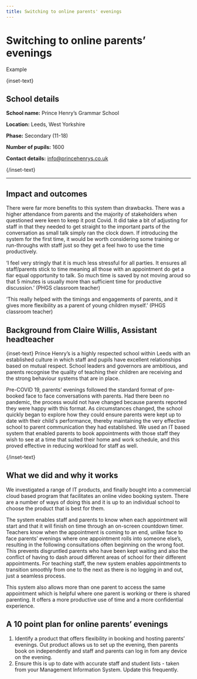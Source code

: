 ```yaml
---
title: Switching to online parents' evenings
---
```


# Switching to online parents’ evenings

<div class="resource-tag govuk-!-margin-bottom-9"><span>Example</span></div>

{inset-text}

## School details

**School name:** Prince Henry’s Grammar School

**Location:** Leeds, West Yorkshire

**Phase:** Secondary (11-18)

**Number of pupils:** 1600

**Contact details:** <info@princehenrys.co.uk>

{/inset-text}

---

<div class="govuk-grid-row dfe-width-container">
  <div class="govuk-grid-column-two-thirds">
    <div class="info-box">
      <div class="info-box__corner">
      </div>
      <h2 class="govuk-heading-m">
        Impact and outcomes
      </h2>
      <p>
        There were far more benefits to this system than drawbacks. There was a
        higher attendance from parents and the majority of stakeholders when
        questioned were keen to keep it post Covid. It did take a bit of
        adjusting for staff in that they needed to get straight to the
        important parts of the conversation as small talk simply ran the clock
        down. If introducing the system for the first time, it would be worth
        considering some training or run-throughs with staff just so they get a
        feel hwo to use the time productively.
      </p>
      <p>
        ‘I feel very stringly that it is much less stressful for all parties. It
        ensures all staff/parents stick to time meaning all those with an
        appointment do get a fiar equal opportunity to talk. So much time is
        saved by not moving aroud so that 5 minutes is usually more than
        sufficient time for productive discussion.’ (PHGS classroom teacher)
      </p>
      <p>
        ‘This really helped with the timings and engagements of parents, and it
        gives more flexibility as a parent of young children myself.’ (PHGS
        classroom teacher)
      </p>
    </div>
  </div>
</div>

## Background from Claire Willis, Assistant headteacher

{inset-text}
Prince Henry’s is a highly respected school within Leeds with an established
culture in which staff and pupils have excellent relationships based on mutual
respect. School leaders and governors are ambitious, and parents recognise the
quality of teaching their children are receiving and the strong behaviour
systems that are in place.

Pre-COVID 19, parents’ evenings followed the standard format of pre-booked face
to face conversations with parents. Had there been no pandemic, the process
would not have changed because parents reported they were happy with this
format. As circumstances changed, the school quickly began to explore how they
could ensure parents were kept up to date with their child's performance,
thereby maintaining the very effective school to parent communication they had
established. We used an IT based system that enabled parents to book
appointments with those staff they wish to see at a time that suited their home
and work schedule, and this proved effective in reducing workload for staff as
well.

{/inset-text}

## What we did and why it works

We investigated a range of IT products, and finally bought into a commercial
cloud based program that facilitates an online video booking system. There are a
number of ways of doing this and it is up to an individual school to choose the
product that is best for them.

The system enables staff and parents to know when each appointment will start
and that it will finish on time through an on-screen countdown timer. Teachers
know when the appointment is coming to an end, unlike face to face parents’
evenings where one appointment rolls into someone else’s, resulting in the
following consultations often beginning on the wrong foot. This prevents
disgruntled parents who have been kept waiting and also the conflict of having
to dash aroud different areas of school for their different appointments. For
teaching staff, the new system enables appointments to transition smoothly from
one to the next as there is no logging in and out, just a seamless process.

This system also allows more than one parent to access the same appointment
which is helpful where one parent is working or there is shared parenting. It
offers a more productive use of time and a more confidential experience.

## A 10 point plan for online parents’ evenings

1. Identify a product that offers flexibility in booking and hosting parents’
   evenings. Out product allows us to set up the evening, then parents book on
   independently and staff and parents can log in fom any device on the evening.
2. Ensure this is up to date with accurate staff and student lists - taken from
   your Management Information System. Update this frequently.
